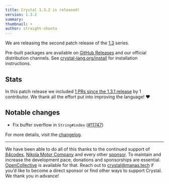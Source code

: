 ```yaml
---
title: Crystal 1.3.2 is released!
version: 1.3.2
summary:
thumbnail: +
author: straight-shoota
---
```


We are releasing the second patch release of the [1.3](https://crystal-lang.org/2022/01/06/1.3.0-released.html) series.

Pre-built packages are available on [GitHub Releases](https://github.com/crystal-lang/crystal/releases/tag/1.3.2) and our official distribution channels.
See [crystal-lang.org/install](https://crystal-lang.org/install/) for installation instructions.

## Stats

In this patch release we included [1 PRs since the 1.3.1 release](https://github.com/crystal-lang/crystal/pulls?q=is%3Apr+milestone%3A1.3.2) by 1 contributor. We thank all the effort put into improving the language! ❤️

## Notable changes

- Fix buffer overflow in `String#index` ([#11747](https://github.com/crystal-lang/crystal/pull/11747))

For more details, visit the [changelog](https://github.com/crystal-lang/crystal/releases/tag/1.3.2).

---
We have been able to do all of this thanks to the continued support of [84codes](https://www.84codes.com/), [Nikola Motor Company](https://nikolamotor.com/) and every other [sponsor](/sponsors). To maintain and increase the development pace, donations and sponsorships are essential. [OpenCollective](https://opencollective.com/crystal-lang) is available for that. Reach out to [crystal@manas.tech](mailto:crystal@manas.tech) if you’d like to become a direct sponsor or find other ways to support Crystal. We thank you in advance!

